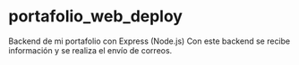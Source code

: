 # portafolio_web_deploy

Backend de mi portafolio con Express (Node.js)
Con este backend se recibe información y se realiza el envío de correos.